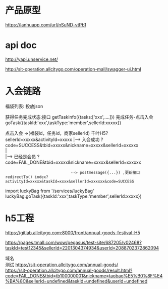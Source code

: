 # 产品原型

https://lanhuapp.com/url/nSuND-vtPb1



# api doc
http://yapi.unservice.net/ 

http://sit-operation.allcitygo.com/operation-mall/swagger-ui.html
 


# 入会链路
福袋列表: 投放json

获得任务完成状态:接口
getTaskInfo({tasks:['xxx',....]})
完成任务-点击入会
goTask({taskId:'xxx',taskType:'member',sellerId:xxxxx})

点击入会 ->(福袋id，任务id，商家sellerId) 千叶H5?sellerId=xxxxx&activityId=xxxxx |--> 入会成功   ?code=SUCCESS&tbid=xxxxx&nickname=xxxxx&sellerId=xxxxxx  
                                 |  
                                 |--> 已经是会员 ?code=FAIL_DONE&tbid=xxxxx&nickname=xxxxx&sellerId=xxxxxx 

                                 --> postmessage({...}) ,更新接口  redirectTo() index?activityId=xxxxx&taskId=xxxx&sellerId=xxxxxx&code=SUCCESS


import luckyBag from '/services/luckyBag'
luckyBag.goTask({taskId:'xxx',taskType:'member',sellerId:xxxxx})



# h5工程
https://gitlab.allcitygo.com:8000/front/annual-goods-festival-H5  


https://pages.tmall.com/wow/pegasus/test-site/687205/y02468?taskId=test12345&sellerId=2201304374934&userId=2088702372862094

域名  
测试 https://sit-operation.allcitygo.com/annual-goods/  
https://sit-operation.allcitygo.com/annual-goods/result.html?code=FAIL_DONE&tbid=tb100000001&nickname=taobao%E5%B0%8F%E4%BA%8C&sellerId=undefined&taskId=undefined&userId=undefined






# 